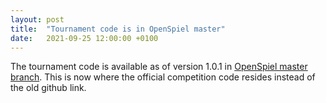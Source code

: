 ```yaml
---
layout: post
title:  "Tournament code is in OpenSpiel master"
date:   2021-09-25 12:00:00 +0100
---
```


The tournament code is available as of version 1.0.1 in [OpenSpiel master
branch](https://github.com/deepmind/open_spiel/tree/master/open_spiel/higc).
This is now where the official competition code resides instead of the old
github link.